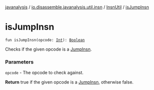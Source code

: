 [javanalysis](../../index.md) / [io.disassemble.javanalysis.util.insn](../index.md) / [InsnUtil](index.md) / [isJumpInsn](./is-jump-insn.md)

# isJumpInsn

`fun isJumpInsn(opcode: `[`Int`](https://kotlinlang.org/api/latest/jvm/stdlib/kotlin/-int/index.html)`): `[`Boolean`](https://kotlinlang.org/api/latest/jvm/stdlib/kotlin/-boolean/index.html)

Checks if the given opcode is a [JumpInsn](../../io.disassemble.javanalysis.insn/-jump-insn/index.md).

### Parameters

`opcode` - The opcode to check against.

**Return**
true if the given opcode is a [JumpInsn](../../io.disassemble.javanalysis.insn/-jump-insn/index.md), otherwise false.

